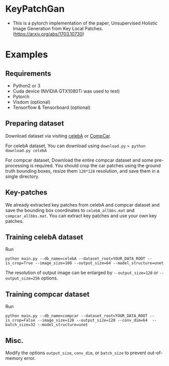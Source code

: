 # KeyPatchGan

- This is a pytorch implementation of the paper, Unsupervised Holistic Image Generation from Key Local Patches. (https://arxiv.org/abs/1703.10730)


# Examples 




## Requirements
- Python2 or 3 
- Cuda device (NVIDIA GTX1080Ti was used to test)
- Pytorch
- Visdom (optional)
- Tensorflow & Tensorboard (optional)

## Preparing dataset
Download dataset via visiting [celebA](http://mmlab.ie.cuhk.edu.hk/projects/CelebA.html) or [CompCar](http://mmlab.ie.cuhk.edu.hk/datasets/comp_cars/index.html).

For celebA dataset,
You can download using ```download.py```
```> python download.py celebA```

For compcar dataset,
Download the entire compcar dataset and some pre-processing is required.
You should crop the car patches using the ground truth bounding boxes, resize them ```128*128``` resolution, and save them in a single directory.


## Key-patches
We already extracted key patches from celebA and compcar dataset and save the bounding box coordinates to ```celebA_allbbs.mat``` and ```compcar_allbbs.mat```.
You can extract key patches and use your own key patches.


## Training celebA dataset
Run
```
python main.py --db_name=celebA --dataset_root=YOUR_DATA_ROOT --is_crop=True --image_size=108 --output_size=64 --model_structure=unet
```
The resolution of output image can be enlarged by ```--output_size=128``` or ```--output_size=256``` options.


## Training compcar dataset
Run
```
python main.py --db_name=compcar --dataset_root=YOUR_DATA_ROOT --is_crop=False --image_size=128 --output_size=128 --conv_dim=64  --batch_size=32 --model_structure=unet
```

## Misc.
Modify the options ```output_size```, ```conv_dim```, or ```batch_size``` to prevent out-of-memory error.
